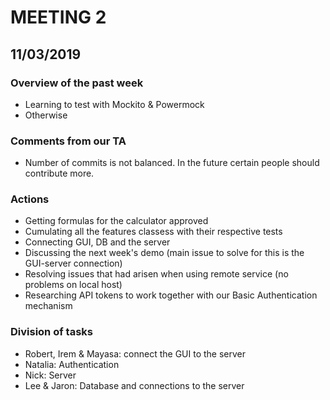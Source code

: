 # MEETING 2
## 11/03/2019

### Overview of the past week
- Learning to test with Mockito & Powermock
- Otherwise 

### Comments from our TA
- Number of commits is not balanced. In the future certain people should contribute more.

### Actions
- Getting formulas for the calculator approved
- Cumulating all the features classess with their respective tests
- Connecting GUI, DB and the server
- Discussing the next week's demo (main issue to solve for this is the GUI-server connection)
- Resolving issues that had arisen when using remote service (no problems on local host)
- Researching API tokens to work together with our Basic Authentication mechanism

### Division of tasks
- Robert, Irem & Mayasa: connect the GUI to the server
- Natalia: Authentication
- Nick: Server
- Lee & Jaron: Database and connections to the server
